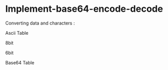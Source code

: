 # Implement-base64-encode-decode

Converting data and characters :

Ascii Table 

8bit

6bit

Base64 Table
